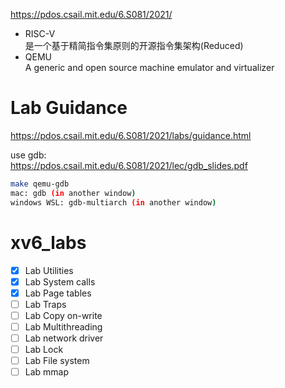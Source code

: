 https://pdos.csail.mit.edu/6.S081/2021/

* RISC-V   
  是一个基于精简指令集原则的开源指令集架构(Reduced)
* QEMU  
  A generic and open source machine emulator and virtualizer

# Lab Guidance
https://pdos.csail.mit.edu/6.S081/2021/labs/guidance.html

use gdb:  
https://pdos.csail.mit.edu/6.S081/2021/lec/gdb_slides.pdf

```bash
make qemu-gdb  
mac: gdb (in another window)
windows WSL: gdb-multiarch (in another window)
```

# xv6_labs

- [x] Lab Utilities
- [x] Lab System calls
- [x] Lab Page tables
- [ ] Lab Traps
- [ ] Lab Copy on-write
- [ ] Lab Multithreading
- [ ] Lab network driver
- [ ] Lab Lock
- [ ] Lab File system
- [ ] Lab mmap
